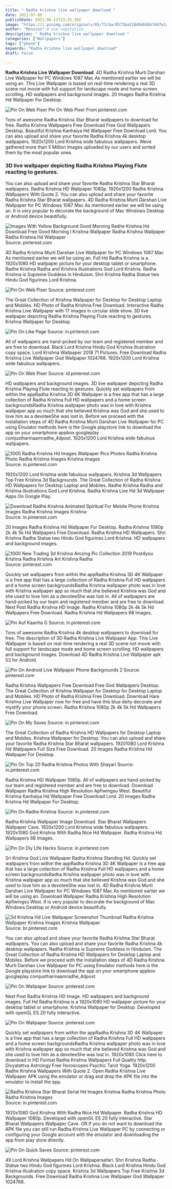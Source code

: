 ```yaml
---
title: " Radha krishna live wallpaper download "
date: 2021-07-08
publishDate: 2021-06-13T23:25:30Z
image: "https://i.pinimg.com/originals/85/73/ba/8573ba518d9d84bb7d47e2a76ae579fc.jpg"
author: "Manicus" # use capitalize
description: " Radha krishna live wallpaper download "
categories: ["Wallpapers"]
tags: ["phone"]
keywords: "Radha krishna live wallpaper download"
draft: false

---
```



**Radha Krishna Live Wallpaper Download**. 4D Radha Krishna Murti Darshan Live Wallpaper for PC Windows 1087 Mac As mentioned earlier we will be using an. This Live Wallpaper is based on real-time rendering a real 3D scene not movie with full support for landscape mode and home screen scrolling. HD wallpapers and background images. 20 Images Radha Krishna Hd Wallpaper For Desktop.

![Pin On Web Pixer](https://i.pinimg.com/originals/4d/a6/79/4da679acf07d6d3cfc58d050193bd0ee.jpg "Pin On Web Pixer")
Pin On Web Pixer From pinterest.com


Tons of awesome Radha Krishna Star Bharat wallpapers to download for free. Radha Krishna Wallpapers Free Download Free God Wallpapers Desktop. Beautiful Krishna Kanhaiya Hd Wallpaper Free Download Lord. You can also upload and share your favorite Radha Krishna 4k desktop wallpapers. 1920x1200 Lord Krishna wide fabulous wallpapers. Weve gathered more than 5 Million Images uploaded by our users and sorted them by the most popular ones.

### 3D live wallpaper depicting Radha Krishna Playing Flute reacting to gestures.

You can also upload and share your favorite Radha Krishna Star Bharat wallpapers. Radha Krishna HD Wallpaper 1080p. 1920x1200 Radhe Krishna Wallpapers With Quote 2. You can also upload and share your favorite Radha Krishna Star Bharat wallpapers. 4D Radha Krishna Murti Darshan Live Wallpaper for PC Windows 1087 Mac As mentioned earlier we will be using an. It is very popular to decorate the background of Mac Windows Desktop or Android device beautifully.


![Images With Yellow Background Good Morning Radhe Krishna Hd Download Free Good Morning I Krishna Wallpaper Radha Krishna Wallpaper Radha Krishna Hd Wallpaper](https://i.pinimg.com/736x/0b/64/90/0b64905d367f8a4e3079f36a6124de0d.jpg "Images With Yellow Background Good Morning Radhe Krishna Hd Download Free Good Morning I Krishna Wallpaper Radha Krishna Wallpaper Radha Krishna Hd Wallpaper")
Source: pinterest.com

4D Radha Krishna Murti Darshan Live Wallpaper for PC Windows 1087 Mac As mentioned earlier we will be using an. Full Hd Radha Krishna is a 1920x1080 HD wallpaper picture for your desktop tablet or smartphone. Radhe Krishna Radha and Krishna illustrations God Lord Krishna. Radha Krishna is Supreme Goddess in Hinduism. Shri Krishna Radha Statue two Hindu God figurines Lord Krishna.

![Pin On Web Pixer](https://i.pinimg.com/originals/4d/a6/79/4da679acf07d6d3cfc58d050193bd0ee.jpg "Pin On Web Pixer")
Source: pinterest.com

The Great Collection of Krishna Wallpaper for Desktop for Desktop Laptop and Mobiles. HD Photo of Radha Krishna Free Download. Interactive Radha Krishna Live Wallpaper with 17 images in circular slide show. 3D live wallpaper depicting Radha Krishna Playing Flute reacting to gestures. Krishna Wallpaper for Desktop.

![Pin On Like Page](https://i.pinimg.com/originals/6c/57/a7/6c57a76dc0a602e802448c1070cd2aa1.jpg "Pin On Like Page")
Source: in.pinterest.com

All of wallpapers are hand-picked by our team and registered member and are free to download. Black Lord Krishna Hindu God Krishna illustration copy space. Lord Krishna Wallpaper 2018 71 Pictures. Free Download Radha Krishna Live Wallpaper God Wallpaper 1024768. 1920x1200 Lord Krishna wide fabulous wallpapers.

![Pin On Web Pixer](https://i.pinimg.com/originals/86/5b/e9/865be9062e2c02adf54d4a7063524832.jpg "Pin On Web Pixer")
Source: id.pinterest.com

HD wallpapers and background images. 3D live wallpaper depicting Radha Krishna Playing Flute reacting to gestures. Quickly set wallpapers from within the appRadha Krishna 3D 4K Wallpaper is a free app that has a large collection of Radha Krishna Full HD wallpapers and a home screen backgroundsRadha Krishna wallpaper photo was in love with Krishna wallpaper app so much that she believed Krishna was God and she used to love him as a devoteeShe was lost in. Before we proceed with the installation steps of 4D Radha Krishna Murti Darshan Live Wallpaper for PC using Emulator methods here is the Google playstore link to download the app on your smartphone appbox googleplay comjustharinaamradhe_4dpost. 1920x1200 Lord Krishna wide fabulous wallpapers.

![1000 Radha Krishna Hd Images Wallpaper Pics Photos Radha Krishna Photo Radha Krishna Images Krishna Images](https://i.pinimg.com/736x/c7/dc/36/c7dc36bcda6451d9c018669bb0ed1806.jpg "1000 Radha Krishna Hd Images Wallpaper Pics Photos Radha Krishna Photo Radha Krishna Images Krishna Images")
Source: in.pinterest.com

1920x1200 Lord Krishna wide fabulous wallpapers. Krishna 3d Wallpapers Top Free Krishna 3d Backgrounds. The Great Collection of Radha Krishna HD Wallpapers for Desktop Laptop and Mobiles. Radhe Krishna Radha and Krishna illustrations God Lord Krishna. Radha Krishna Live Hd 3d Wallpaper Apps On Google Play.

![Download Radhe Krishna Animated Spiritual For Mobile Phone Krishna Images Radha Krishna Images Krishna](https://i.pinimg.com/originals/a4/3c/92/a43c92d70e79182a61c49226df2e3ebd.gif "Download Radhe Krishna Animated Spiritual For Mobile Phone Krishna Images Radha Krishna Images Krishna")
Source: in.pinterest.com

20 Images Radha Krishna Hd Wallpaper For Desktop. Radha Krishna 1080p 2k 4k 5k Hd Wallpapers Free Download. Radha Krishna HD Wallpapers. Shri Krishna Radha Statue two Hindu God figurines Lord Krishna. HD wallpapers and background images.

![1000 New Trading 3d Krishna Amzing Pic Collection 2019 Post4you Krishna Radha Krishna Art Krishna Radha](https://i.pinimg.com/originals/40/40/f5/4040f5bd7e56323038b0aea9b7c879eb.gif "1000 New Trading 3d Krishna Amzing Pic Collection 2019 Post4you Krishna Radha Krishna Art Krishna Radha")
Source: pinterest.com

Quickly set wallpapers from within the appRadha Krishna 3D 4K Wallpaper is a free app that has a large collection of Radha Krishna Full HD wallpapers and a home screen backgroundsRadha Krishna wallpaper photo was in love with Krishna wallpaper app so much that she believed Krishna was God and she used to love him as a devoteeShe was lost in. All of wallpapers are hand-picked by our team and registered member and are free to download. Next Post Radha Krishna HD Image. Radha Krishna 1080p 2k 4k 5k Hd Wallpapers Free Download. Radha Krishna Hd Wallpapers 68 Images.

![Pin Auf Kaanha G](https://i.pinimg.com/originals/bb/b8/14/bbb814b8e5e566661a9257b1d83c1f84.jpg "Pin Auf Kaanha G")
Source: in.pinterest.com

Tons of awesome Radha Krishna 4k desktop wallpapers to download for free. The description of 3D Radha Krishna Live Wallpaper App. This Live Wallpaper is based on real-time rendering a real 3D scene not movie with full support for landscape mode and home screen scrolling. HD wallpapers and background images. Download 4D Radha Krishna Live Wallpaper apk 53 for Android.

![Pin On Android Live Wallpaper Phone Backgrounds 2](https://i.pinimg.com/736x/30/70/85/3070855f05fa2e6abb6bcffa7038c775.jpg "Pin On Android Live Wallpaper Phone Backgrounds 2")
Source: pinterest.com

Radha Krishna Wallpapers Free Download Free God Wallpapers Desktop. The Great Collection of Krishna Wallpaper for Desktop for Desktop Laptop and Mobiles. HD Photo of Radha Krishna Free Download. Download Hare Krishna Live Wallpaper now for free and have this blue deity decorate and mystify your phone screen. Radha Krishna 1080p 2k 4k 5k Hd Wallpapers Free Download.

![Pin On My Saves](https://i.pinimg.com/736x/68/31/3d/68313d19af1531f3e4eb16ed7c6687c6.jpg "Pin On My Saves")
Source: in.pinterest.com

The Great Collection of Radha Krishna HD Wallpapers for Desktop Laptop and Mobiles. Krishna Wallpaper for Desktop. You can also upload and share your favorite Radha Krishna Star Bharat wallpapers. 19201080 Lord Krishna Hd Wallpapers Full Size Free Download. 20 Images Radha Krishna Hd Wallpaper For Desktop.

![Pin On Top 20 Radha Krishna Photos With Shayari](https://i.pinimg.com/originals/8c/93/47/8c9347683b6e880a0fb4f45f150d5982.jpg "Pin On Top 20 Radha Krishna Photos With Shayari")
Source: in.pinterest.com

Radha Krishna HD Wallpaper 1080p. All of wallpapers are hand-picked by our team and registered member and are free to download. Download Wallpaper Radha Krishna High Resolution Apfiwingsu West. Beautiful Krishna Kanhaiya Hd Wallpaper Free Download Lord. 20 Images Radha Krishna Hd Wallpaper For Desktop.

![Pin On Radhe Krishna](https://i.pinimg.com/originals/6f/3a/2b/6f3a2b14bcf7805de5a785ce076f46a0.jpg "Pin On Radhe Krishna")
Source: in.pinterest.com

Radha Krishna Wallpaper Image Download. Star Bharat Wallpapers Wallpaper Cave. 1920x1200 Lord Krishna wide fabulous wallpapers. 1920x1080 God Krishna With Radha Nice Hd Wallpaper. Radha Krishna Hd Wallpapers 68 Images.

![Pin On Diy Life Hacks](https://i.pinimg.com/originals/50/55/00/50550064aca24639fdb4c2995444b946.jpg "Pin On Diy Life Hacks")
Source: in.pinterest.com

Sri Krishna God Live Wallpaper Radha Krishna Standing Hd. Quickly set wallpapers from within the appRadha Krishna 3D 4K Wallpaper is a free app that has a large collection of Radha Krishna Full HD wallpapers and a home screen backgroundsRadha Krishna wallpaper photo was in love with Krishna wallpaper app so much that she believed Krishna was God and she used to love him as a devoteeShe was lost in. 4D Radha Krishna Murti Darshan Live Wallpaper for PC Windows 1087 Mac As mentioned earlier we will be using an. Download Wallpaper Radha Krishna High Resolution Apfiwingsu West. It is very popular to decorate the background of Mac Windows Desktop or Android device beautifully.

![3d Krishna Hd Live Wallpaper Screenshot Thumbnail Radha Krishna Wallpaper Krishna Images Krishna Wallpaper](https://i.pinimg.com/originals/37/0b/b0/370bb072a539f65ee41a048e02923ccd.jpg "3d Krishna Hd Live Wallpaper Screenshot Thumbnail Radha Krishna Wallpaper Krishna Images Krishna Wallpaper")
Source: br.pinterest.com

You can also upload and share your favorite Radha Krishna Star Bharat wallpapers. You can also upload and share your favorite Radha Krishna 4k desktop wallpapers. Radha Krishna is Supreme Goddess in Hinduism. The Great Collection of Radha Krishna HD Wallpapers for Desktop Laptop and Mobiles. Before we proceed with the installation steps of 4D Radha Krishna Murti Darshan Live Wallpaper for PC using Emulator methods here is the Google playstore link to download the app on your smartphone appbox googleplay comjustharinaamradhe_4dpost.

![Pin On Wallpaper](https://i.pinimg.com/originals/aa/e3/a8/aae3a8bcafdbf598c5f0fa6cd284112e.jpg "Pin On Wallpaper")
Source: pinterest.com

Next Post Radha Krishna HD Image. HD wallpapers and background images. Full Hd Radha Krishna is a 1920x1080 HD wallpaper picture for your desktop tablet or smartphone. Krishna Wallpaper for Desktop. Developed with openGL ES 20 fully interactive.

![Pin On Wallpaper](https://i.pinimg.com/originals/04/d2/99/04d299f290e4021774432bfb1ff3f7a9.jpg "Pin On Wallpaper")
Source: pinterest.com

Quickly set wallpapers from within the appRadha Krishna 3D 4K Wallpaper is a free app that has a large collection of Radha Krishna Full HD wallpapers and a home screen backgroundsRadha Krishna wallpaper photo was in love with Krishna wallpaper app so much that she believed Krishna was God and she used to love him as a devoteeShe was lost in. 1920x1080 Click here to download in HD Format Radha Krishna Wallpapers Full Quality http. Divyatattva Astrology Free Horoscopes Psychic Tarot Yoga. 1920x1200 Radhe Krishna Wallpapers With Quote 2. Open Radha Krishna Live Wallpaper APK using the emulator or drag and drop the APK file into the emulator to install the app.

![Radha Krishna Star Bharat Serial Hd Images Krishna Radha Krishna Photo Radha Krishna Images](https://i.pinimg.com/originals/05/bd/b1/05bdb18690672963ff9cc9f38cf0b6fc.jpg "Radha Krishna Star Bharat Serial Hd Images Krishna Radha Krishna Photo Radha Krishna Images")
Source: in.pinterest.com

1920x1080 God Krishna With Radha Nice Hd Wallpaper. Radha Krishna HD Wallpaper 1080p. Developed with openGL ES 20 fully interactive. Star Bharat Wallpapers Wallpaper Cave. OR If you do not want to download the APK file you can still run Radha Krishna Live Wallpaper PC by connecting or configuring your Google account with the emulator and downloading the app from play store directly.

![Pin On Quick Saves](https://i.pinimg.com/originals/85/73/ba/8573ba518d9d84bb7d47e2a76ae579fc.jpg "Pin On Quick Saves")
Source: pinterest.com

49 Lord Krishna Wallpapers Hd On Wallpapersafari. Shri Krishna Radha Statue two Hindu God figurines Lord Krishna. Black Lord Krishna Hindu God Krishna illustration copy space. Krishna 3d Wallpapers Top Free Krishna 3d Backgrounds. Free Download Radha Krishna Live Wallpaper God Wallpaper 1024768.

